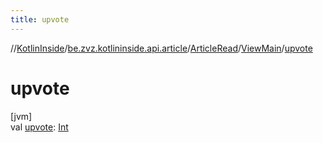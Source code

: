 ```yaml
---
title: upvote
---
```

//[KotlinInside](../../../../index.html)/[be.zvz.kotlininside.api.article](../../index.html)/[ArticleRead](../index.html)/[ViewMain](index.html)/[upvote](upvote.html)



# upvote



[jvm]\
val [upvote](upvote.html): [Int](https://kotlinlang.org/api/latest/jvm/stdlib/kotlin/-int/index.html)




